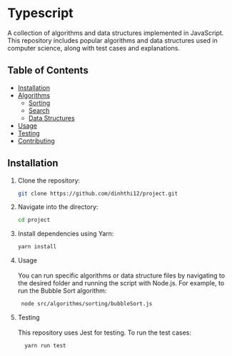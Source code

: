 # Typescript

A collection of algorithms and data structures implemented in JavaScript. This repository includes popular algorithms and data structures used in computer science, along with test cases and explanations.

## Table of Contents

- [Installation](#installation)
- [Algorithms](#algorithms)
  - [Sorting](#sorting)
  - [Search](#search)
  - [Data Structures](#data-structures)
- [Usage](#usage)
- [Testing](#testing)
- [Contributing](#contributing)

## Installation

1. Clone the repository:

   ```bash
   git clone https://github.com/dinhthi12/project.git

   ```

2. Navigate into the directory:

   ```bash
   cd project

   ```

3. Install dependencies using Yarn:
   ```bash
   yarn install
   ```
4. Usage <br>
   <br>
   You can run specific algorithms or data structure files by navigating to the desired folder and running the script with Node.js. For example, to run the Bubble Sort algorithm:

   ```bash
    node src/algorithms/sorting/bubbleSort.js

   ```

5. Testing <br>
   <br>
   This repository uses Jest for testing. To run the test cases:

   ```bash
     yarn run test
   ```
